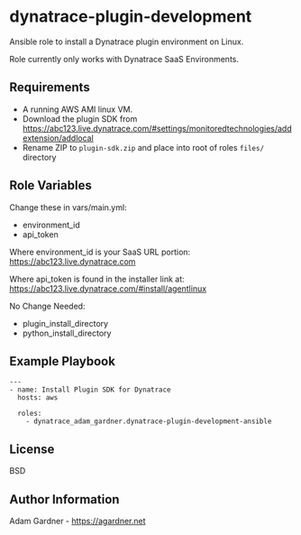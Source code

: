 dynatrace-plugin-development
=========

Ansible role to install a Dynatrace plugin environment on Linux.

Role currently only works with Dynatrace SaaS Environments.

Requirements
------------

- A running AWS AMI linux VM.
- Download the plugin SDK from https://abc123.live.dynatrace.com/#settings/monitoredtechnologies/addextension/addlocal
- Rename ZIP to `plugin-sdk.zip` and place into root of roles `files/` directory

Role Variables
--------------
Change these in vars/main.yml:
- environment_id
- api_token

Where environment_id is your SaaS URL portion: https://abc123.live.dynatrace.com

Where api_token is found in the installer link at: https://abc123.live.dynatrace.com/#install/agentlinux

No Change Needed:
- plugin_install_directory
- python_install_directory

Example Playbook
----------------

    ---
    - name: Install Plugin SDK for Dynatrace
      hosts: aws

      roles:
        - dynatrace_adam_gardner.dynatrace-plugin-development-ansible

License
-------

BSD

Author Information
------------------

Adam Gardner - https://agardner.net

